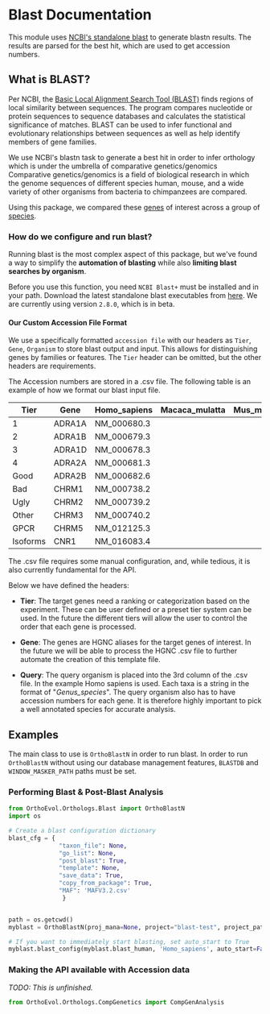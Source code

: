 # Blast Documentation

This module uses [NCBI's standalone blast](https://blast.ncbi.nlm.nih.gov/Blast.cgi?PAGE_TYPE=BlastDocs&DOC_TYPE=Download)
to generate blastn results.  The results are parsed for the best hit,
which are used to get accession numbers.

## What is BLAST?
Per NCBI, the [Basic Local Alignment Search Tool (BLAST)](https://blast.ncbi.nlm.nih.gov/Blast.cgi) finds regions of local
similarity between sequences. The program compares nucleotide or protein
sequences to sequence databases and calculates the statistical significance of
matches. BLAST can be used to infer functional and evolutionary relationships
between sequences as well as help identify members of gene families.

We use NCBI's blastn task to generate a best hit in order to infer orthology which
is under the umbrella of comparative genetics/genomics  Comparative
genetics/genomics is a field of biological research in which the
genome sequences of different species  human, mouse, and a wide variety of
other organisms from bacteria to chimpanzees  are compared.

Using this package, we compared these [genes](http://www.guidetopharmacology.org/targets.jsp)
of interest across a group of [species](ftp://ftp.ncbi.nlm.nih.gov/genomes/refseq/vertebrate_mammalian/).

### How do we configure and run blast?
Running blast is the most complex aspect of this package, but we've found a way
to simplify the **automation of blasting** while also **limiting blast searches by organism**.

Before you use this function, you need `NCBI Blast+` must be installed and in your path.
Download the latest standalone blast executables from
[here](ftp://ftp.ncbi.nlm.nih.gov/blast/executables/blast+/LATEST/). We are currently using version `2.8.0`,
which is in beta.

#### Our Custom Accession File Format

We use a specifically formatted
`accession file` with our headers as `Tier`, `Gene`, `Organism` to store blast output and input.
This allows for distinguishing genes by families or features. The `Tier` header can be omitted, but
the other headers are requirements.

The Accession numbers are stored in a .csv file.  The following table is an example
of how we format our blast input file.

Tier      |  Gene    |  Homo_sapiens  |  Macaca_mulatta  |  Mus_musculus  |  Rattus_norvegicus
----------|----------|----------------|------------------|----------------|-------------------
1         |  ADRA1A  |  NM_000680.3   |                  |                |
2         |  ADRA1B  |  NM_000679.3   |                  |                |
3         |  ADRA1D  |  NM_000678.3   |                  |                |
4         |  ADRA2A  |  NM_000681.3   |                  |                |
Good      |  ADRA2B  |  NM_000682.6   |                  |                |
Bad       |  CHRM1   |  NM_000738.2   |                  |                |
Ugly      |  CHRM2   |  NM_000739.2   |                  |                |
Other     |  CHRM3   |  NM_000740.2   |                  |                |
GPCR      |  CHRM5   |  NM_012125.3   |                  |                |
Isoforms  |  CNR1    |  NM_016083.4   |                  |                |

The .csv file requires some manual configuration, and, while tedious, it is
also currently fundamental for the API.

Below we have defined the headers:

* **Tier**:  The target genes need a ranking or categorization based on the
experiment.  These can be user defined or a preset tier system can be used.
In the future the different tiers will allow the user to control the order
that each gene is processed.

* **Gene**:  The genes are HGNC aliases for the target genes of interest.
In the future we will be able to process the HGNC .csv file to further
automate the creation of this template file.

* **Query**:  The query organism is placed into the 3rd column of the .csv
file.  In the example Homo sapiens is used.  Each taxa is a string in the
format of "_Genus\_species_".  The query organism also has to have
accession numbers for each gene.  It is therefore highly important to pick a
well annotated species for accurate analysis.

## Examples

The main class to use is `OrthoBlastN` in order to run blast. In order to
run `OrthoBlastN` without using our database management features,
`BLASTDB` and `WINDOW_MASKER_PATH` paths must be set.

### Performing Blast & Post-Blast Analysis

``` python
from OrthoEvol.Orthologs.Blast import OrthoBlastN
import os

# Create a blast configuration dictionary
blast_cfg = {
              "taxon_file": None,
              "go_list": None,
              "post_blast": True,
              "template": None,
              "save_data": True,
              "copy_from_package": True,
              "MAF": 'MAFV3.2.csv'
               }


path = os.getcwd()
myblast = OrthoBlastN(proj_mana=None, project="blast-test", project_path=path, **blast_config)

# If you want to immediately start blasting, set auto_start to True
myblast.blast_config(myblast.blast_human, 'Homo_sapiens', auto_start=False)

```
### Making the API available with Accession data
_TODO: This is unfinished._

``` python
from OrthoEvol.Orthologs.CompGenetics import CompGenAnalysis

```

